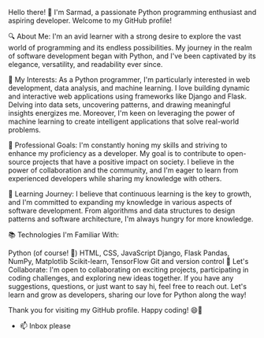 Hello there! 👋 I'm Sarmad, a passionate Python programming enthusiast and aspiring developer. Welcome to my GitHub profile!

🔍 About Me:
I'm an avid learner with a strong desire to explore the vast world of programming and its endless possibilities. My journey in the realm of software development began with Python, and I've been captivated by its elegance, versatility, and readability ever since.

🚀 My Interests:
As a Python programmer, I'm particularly interested in web development, data analysis, and machine learning. I love building dynamic and interactive web applications using frameworks like Django and Flask. Delving into data sets, uncovering patterns, and drawing meaningful insights energizes me. Moreover, I'm keen on leveraging the power of machine learning to create intelligent applications that solve real-world problems.

💼 Professional Goals:
I'm constantly honing my skills and striving to enhance my proficiency as a developer. My goal is to contribute to open-source projects that have a positive impact on society. I believe in the power of collaboration and the community, and I'm eager to learn from experienced developers while sharing my knowledge with others.

🌱 Learning Journey:
I believe that continuous learning is the key to growth, and I'm committed to expanding my knowledge in various aspects of software development. From algorithms and data structures to design patterns and software architecture, I'm always hungry for more knowledge.

📚 Technologies I'm Familiar With:

Python (of course! 🐍)
HTML, CSS, JavaScript
Django, Flask
Pandas, NumPy, Matplotlib
Scikit-learn, TensorFlow
Git and version control
🤝 Let's Collaborate:
I'm open to collaborating on exciting projects, participating in coding challenges, and exploring new ideas together. If you have any suggestions, questions, or just want to say hi, feel free to reach out. Let's learn and grow as developers, sharing our love for Python along the way!

Thank you for visiting my GitHub profile. Happy coding! 😄🚀
- 📫 Inbox please
<!---
Sarmad-Mushtaq/Sarmad-Mushtaq is a ✨ special ✨ repository because its `README.md` (this file) appears on your GitHub profile.
You can click the Preview link to take a look at your changes.
--->
